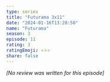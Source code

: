 ```yaml
---
type: series
title: "Futurama 3x11"
date: "2024-01-16T13:28:50"
name: "Futurama"
season: 3
episode: 11
rating: 3
ratingEmoji: ⭐️⭐️⭐️
share: false
---
```


*[No review was written for this episode]*
